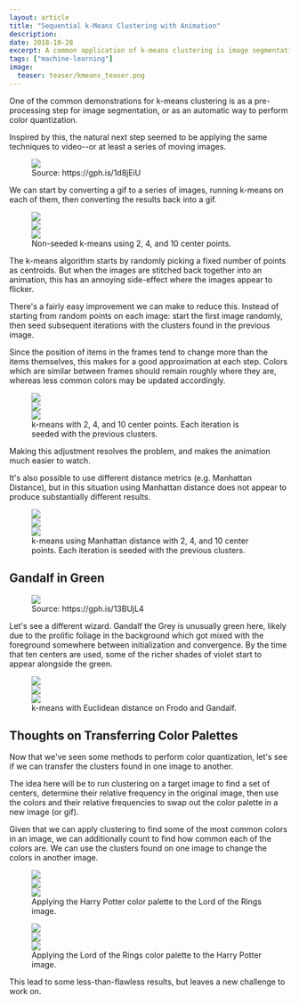 ```yaml
---
layout: article
title: "Sequential k-Means Clustering with Animation"
description:
date: 2018-10-28
excerpt: A common application of k-means clustering is image segmentation. This demonstrates how to sequentially cluster colors in a gif to create smoother animation.
tags: ["machine-learning"]
image:
  teaser: teaser/kmeans_teaser.png
---
```


One of the common demonstrations for k-means clustering is as a pre-processing step for image segmentation, or as an automatic way to perform color quantization.

Inspired by this, the natural next step seemed to be applying the same techniques to video--or at least a series of moving images.

<figure>
  <img src="/images/blog/kmeans/harrypotter_original.gif" style="display: block; margin-left: auto; margin-right: auto;">
  <figcaption>Source: https://gph.is/1d8jEiU</figcaption>
</figure>

We can start by converting a gif to a series of images, running k-means on each of them, then converting the results back into a gif.

<figure class="third">
  <img src="/images/blog/kmeans/throwing_hats_non_seeded/2_random_clusters.gif" style="display: block; margin-left: auto; margin-right: auto;">
  <img src="/images/blog/kmeans/throwing_hats_non_seeded/4_random_clusters.gif" style="display: block; margin-left: auto; margin-right: auto;">
  <img src="/images/blog/kmeans/throwing_hats_non_seeded/10_random_clusters.gif" style="display: block; margin-left: auto; margin-right: auto;">
  <figcaption>Non-seeded k-means using 2, 4, and 10 center points.</figcaption>
</figure>

The k-means algorithm starts by randomly picking a fixed number of points as centroids. But when the images are stitched back together into an animation, this has an annoying side-effect where the images appear to flicker.

There's a fairly easy improvement we can make to reduce this. Instead of starting from random points on each image: start the first image randomly, then seed subsequent iterations with the clusters found in the previous image.

Since the position of items in the frames tend to change more than the items themselves, this makes for a good approximation at each step. Colors which are similar between frames should remain roughly where they are, whereas less common colors may be updated accordingly.

<figure class="third">
  <img src="/images/blog/kmeans/throwing_hats_seeded/harrypotter_2_centers.gif" style="display: block; margin-left: auto; margin-right: auto;">
  <img src="/images/blog/kmeans/throwing_hats_seeded/harrypotter_4_centers.gif" style="display: block; margin-left: auto; margin-right: auto;">
  <img src="/images/blog/kmeans/throwing_hats_seeded/harrypotter_10_centers.gif" style="display: block; margin-left: auto; margin-right: auto;">
  <figcaption>k-means with 2, 4, and 10 center points. Each iteration is seeded with the previous clusters.</figcaption>
</figure>

Making this adjustment resolves the problem, and makes the animation much easier to watch.

It's also possible to use different distance metrics (e.g. Manhattan Distance), but in this situation using Manhattan distance does not appear to produce substantially different results.

<figure class="third">
  <img src="/images/blog/kmeans/manhattan/2_centers.gif" style="display: block; margin-left: auto; margin-right: auto;">
  <img src="/images/blog/kmeans/manhattan/4_centers.gif" style="display: block; margin-left: auto; margin-right: auto;">
  <img src="/images/blog/kmeans/manhattan/10_centers.gif" style="display: block; margin-left: auto; margin-right: auto;">
  <figcaption>k-means using Manhattan distance with 2, 4, and 10 center points. Each iteration is seeded with the previous clusters.</figcaption>
</figure>

## Gandalf in Green

<figure>
  <img src="/images/blog/kmeans/hobbits/hobbits_orig.gif" style="display: block; margin-left: auto; margin-right: auto;">
  <figcaption>Source: https://gph.is/13BUjL4</figcaption>
</figure>

Let's see a different wizard. Gandalf the Grey is unusually green here, likely due to the prolific foliage in the background which got mixed with the foreground somewhere between initialization and convergence. By the time that ten centers are used, some of the richer shades of violet start to appear alongside the green.

<figure class="third">
  <img src="/images/blog/kmeans/hobbits/2_centers.gif" style="display: block; margin-left: auto; margin-right: auto;">
  <img src="/images/blog/kmeans/hobbits/4_centers.gif" style="display: block; margin-left: auto; margin-right: auto;">
  <img src="/images/blog/kmeans/hobbits/10_centers.gif" style="display: block; margin-left: auto; margin-right: auto;">
  <figcaption>k-means with Euclidean distance on Frodo and Gandalf.</figcaption>
</figure>

## Thoughts on Transferring Color Palettes

Now that we've seen some methods to perform color quantization, let's see if we can transfer the clusters found in one image to another.

The idea here will be to run clustering on a target image to find a set of centers, determine their relative frequency in the original image, then use the colors and their relative frequencies to swap out the color palette in a new image (or gif).

Given that we can apply clustering to find some of the most common colors in an image, we can additionally count to find how common each of the colors are. We can use the clusters found on one image to change the colors in another image.

<figure class="third">
  <img src="/images/blog/kmeans/hobbit_transfer/2_centers.gif" style="display: block; margin-left: auto; margin-right: auto;">
  <img src="/images/blog/kmeans/hobbit_transfer/5_centers.gif" style="display: block; margin-left: auto; margin-right: auto;">
  <img src="/images/blog/kmeans/hobbit_transfer/10_centers.gif" style="display: block; margin-left: auto; margin-right: auto;">
  <figcaption>Applying the Harry Potter color palette to the Lord of the Rings image.</figcaption>
</figure>

<figure class="third">
  <img src="/images/blog/kmeans/potter_transfer/2_centers.gif" style="display: block; margin-left: auto; margin-right: auto;">
  <img src="/images/blog/kmeans/potter_transfer/5_centers.gif" style="display: block; margin-left: auto; margin-right: auto;">
  <img src="/images/blog/kmeans/potter_transfer/10_centers.gif" style="display: block; margin-left: auto; margin-right: auto;">
  <figcaption>Applying the Lord of the Rings color palette to the Harry Potter image.</figcaption>
</figure>

This lead to some less-than-flawless results, but leaves a new challenge to work on.
